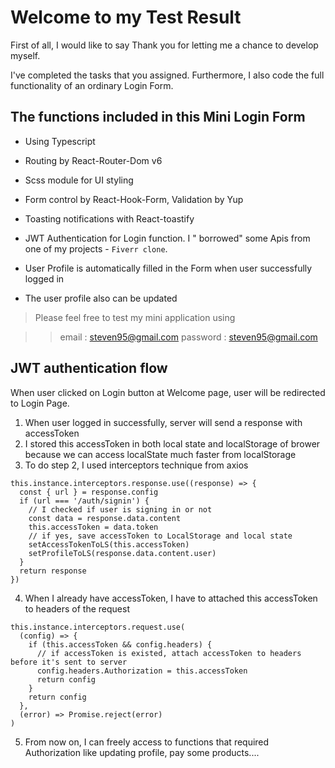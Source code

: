 # Welcome to my Test Result

First of all, I would like to say Thank you for letting me a chance to develop myself.

I've completed the tasks that you assigned. Furthermore, I also code the full functionality of an ordinary Login Form.

## The functions included in this Mini Login Form

- Using Typescript
- Routing by React-Router-Dom v6
- Scss module for UI styling
- Form control by React-Hook-Form, Validation by Yup

- Toasting notifications with React-toastify
- JWT Authentication for Login function. I " borrowed" some Apis from one of my projects - `Fiverr clone`.
- User Profile is automatically filled in the Form when user successfully logged in
- The user profile also can be updated

> Please feel free to test my mini application using

> > email : steven95@gmail.com
> > password : steven95@gmail.com

## JWT authentication flow

When user clicked on Login button at Welcome page, user will be redirected to Login Page.

1.  When user logged in successfully, server will send a response with accessToken
2.  I stored this accessToken in both local state and localStorage of brower because we can access localState much faster from localStorage
3.  To do step 2, I used interceptors technique from axios

```tsx
this.instance.interceptors.response.use((response) => {
  const { url } = response.config
  if (url === '/auth/signin') {
    // I checked if user is signing in or not
    const data = response.data.content
    this.accessToken = data.token
    // if yes, save accessToken to LocalStorage and local state
    setAccessTokenToLS(this.accessToken)
    setProfileToLS(response.data.content.user)
  }
  return response
})
```

4. When I already have accessToken, I have to attached this accessToken to headers of the request

```tsx
this.instance.interceptors.request.use(
  (config) => {
    if (this.accessToken && config.headers) {
      // if accessToken is existed, attach accessToken to headers before it's sent to server
      config.headers.Authorization = this.accessToken
      return config
    }
    return config
  },
  (error) => Promise.reject(error)
)
```

5. From now on, I can freely access to functions that required Authorization like updating profile, pay some products....
